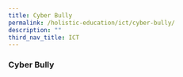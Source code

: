 ```yaml
---
title: Cyber Bully
permalink: /holistic-education/ict/cyber-bully/
description: ""
third_nav_title: ICT
---
```

### **Cyber Bully**
